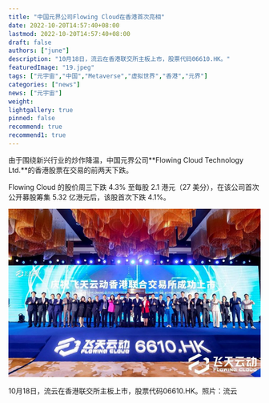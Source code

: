 ```yaml
---
title: "中国元界公司Flowing Cloud在香港首次亮相"
date: 2022-10-20T14:57:40+08:00
lastmod: 2022-10-20T14:57:40+08:00
draft: false
authors: ["june"]
description: "10月18日，流云在香港联交所主板上市，股票代码06610.HK。"
featuredImage: "19.jpeg"
tags: ["元宇宙","中国","Metaverse","虚拟世界","香港","元界"]
categories: ["news"]
news: ["元宇宙"]
weight: 
lightgallery: true
pinned: false
recommend: true
recommend1: true
---
```




由于围绕新兴行业的炒作降温，中国元界公司**Flowing Cloud Technology Ltd.**的香港股票在交易的前两天下跌。

Flowing Cloud 的股价周三下跌 4.3% 至每股 2.1 港元（27 美分），在该公司首次公开募股筹集 5.32 亿港元后，该股首次下跌 4.1%。

![10月18日，流云在香港联交所主板上市，股票代码06610.HK。 照片：流云](18.jpg)

10月18日，流云在香港联交所主板上市，股票代码06610.HK。照片：流云